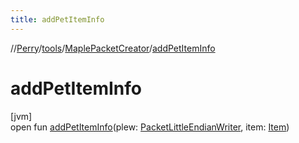 ```yaml
---
title: addPetItemInfo
---
```

//[Perry](../../../index.html)/[tools](../index.html)/[MaplePacketCreator](index.html)/[addPetItemInfo](add-pet-item-info.html)



# addPetItemInfo



[jvm]\
open fun [addPetItemInfo](add-pet-item-info.html)(plew: [PacketLittleEndianWriter](../../tools.data.output/-packet-little-endian-writer/index.html), item: [Item](../../client.inventory/-item/index.html))




